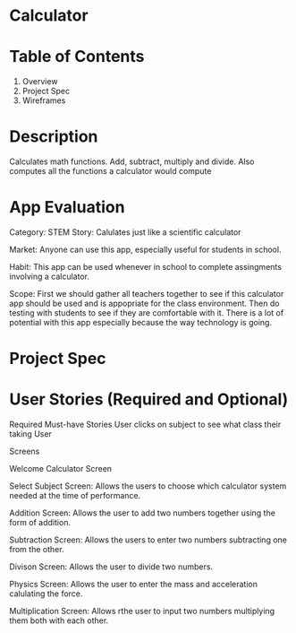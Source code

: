 # Calculator

# Table of Contents 
1. Overview 
2. Project Spec 
3. Wireframes 

# Description 
Calculates math functions. Add, subtract, multiply and divide. Also computes all the functions a calculator would compute 
# App Evaluation 
Category: STEM
Story: Calulates just like a scientific calculator 

Market: Anyone can use this app, especially useful for students in school. 

Habit: This app can be used whenever in school to complete assingments involving a calculator.

Scope: First we should gather all teachers together to see if this calculator app should be used and is appopriate for the class environment. Then do testing with students to see if they are comfortable with it. There is a lot of potential with this app especially because the way technology is going.

# Project Spec 
# User Stories (Required and Optional)
Required Must-have Stories
User clicks on subject to see what class their taking 
User 

Screens

Welcome Calculator Screen

Select Subject Screen: Allows the users to choose which calculator system needed at the time of performance.

Addition Screen: Allows the user to add two numbers together using the form of addition.

Subtraction Screen: Allows the users to enter two numbers subtracting one from the other.

Divison Screen: Allows the user to divide two numbers.

Physics Screen: Allows the user to enter the mass and acceleration calulating the force.

Multiplication Screen: Allows rthe user to input two numbers multiplying them both with each other.
